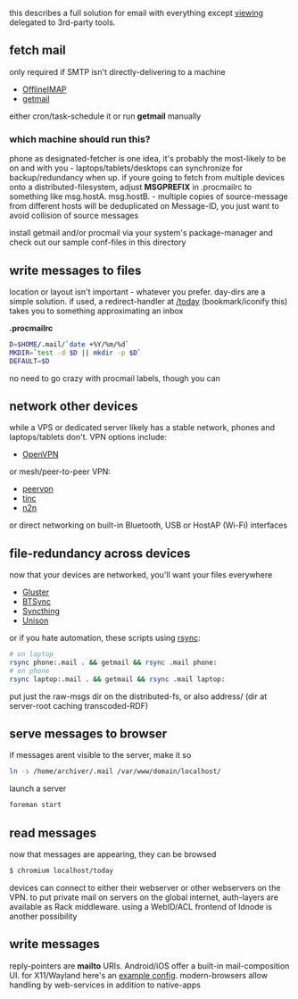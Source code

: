this describes a full solution for email with everything except [viewing](../../ruby/message.mail.rb.html) delegated to 3rd-party tools.

## fetch mail

only required if SMTP isn't directly-delivering to a machine

* [OfflineIMAP](http://offlineimap.org/)
* [getmail](http://pyropus.ca/software/getmail/)

either cron/task-schedule it or run **getmail** manually

### which machine should run this?

phone as designated-fetcher is one idea, it's probably the most-likely to be on and with you - laptops/tablets/desktops can synchronize for backup/redundancy when up. if youre going to fetch from multiple devices onto a distributed-filesystem, adjust **MSGPREFIX** in .procmailrc to something like msg.hostA. msg.hostB. - multiple copies of source-message from different hosts will be deduplicated on Message-ID, you just want to avoid collision of source messages

install getmail and/or procmail via your system's package-manager and check out our sample conf-files in this directory

## write messages to files

location or layout isn't important - whatever you prefer. day-dirs are a simple solution. if used, a redirect-handler at [/today](http://m.whats-your.name/today) (bookmark/iconify this) takes you to something approximating an inbox

**.procmailrc**

``` sh
D=$HOME/.mail/`date +%Y/%m/%d`
MKDIR=`test -d $D || mkdir -p $D`
DEFAULT=$D

```

no need to go crazy with procmail labels, though you can

## network other devices

while a VPS or dedicated server likely has a stable network, phones and laptops/tablets don't. VPN options include:

* [OpenVPN](https://openvpn.net/)

or mesh/peer-to-peer VPN:

* [peervpn](http://www.peervpn.net/)
* [tinc](http://www.tinc-vpn.org/)
* [n2n](https://github.com/meyerd/n2n)

or direct networking on built-in Bluetooth, USB or HostAP (Wi-Fi) interfaces

## file-redundancy across devices

now that your devices are networked, you'll want your files everywhere

* [Gluster](http://www.gluster.org/)
* [BTSync](https://wiki.archlinux.org/index.php/BitTorrent_Sync)
* [Syncthing](https://syncthing.net/)
* [Unison](https://www.cis.upenn.edu/~bcpierce/unison/)

or if you hate automation, these scripts using [rsync](https://rsync.samba.org/):

``` sh
# on laptop
rsync phone:.mail . && getmail && rsync .mail phone:
# on phone
rsync laptop:.mail . && getmail && rsync .mail laptop:
```

put just the raw-msgs dir on the distributed-fs, or also address/ (dir at server-root caching transcoded-RDF) 

## serve messages to browser

if messages arent visible to the server, make it so

``` sh
ln -s /home/archiver/.mail /var/www/domain/localhost/

```

launch a server

``` sh
foreman start
```

## read messages

now that messages are appearing, they can be browsed

``` sh
$ chromium localhost/today
```

devices can connect to either their webserver or other webservers on the VPN. to put private mail on servers on the global internet, auth-layers are available as Rack middleware. using a WebID/ACL frontend of ldnode is another possibility

## write messages

reply-pointers are **mailto** URIs. Android/iOS offer a built-in mail-composition UI. for X11/Wayland here's an [example config](mailto). modern-browsers allow handling by web-services in addition to native-apps